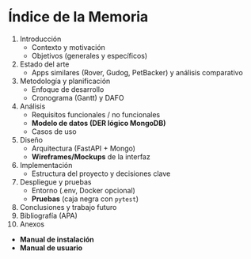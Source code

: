 # Índice de la Memoria

1. Introducción
   - Contexto y motivación
   - Objetivos (generales y específicos)
2. Estado del arte
   - Apps similares (Rover, Gudog, PetBacker) y análisis comparativo
3. Metodología y planificación
   - Enfoque de desarrollo
   - Cronograma (Gantt) y DAFO
4. Análisis
   - Requisitos funcionales / no funcionales
   - **Modelo de datos (DER lógico MongoDB)**
   - Casos de uso
5. Diseño
   - Arquitectura (FastAPI + Mongo)
   - **Wireframes/Mockups** de la interfaz
6. Implementación
   - Estructura del proyecto y decisiones clave
7. Despliegue y pruebas
   - Entorno (.env, Docker opcional)
   - **Pruebas** (caja negra con `pytest`)
8. Conclusiones y trabajo futuro
9. Bibliografía (APA)
10. Anexos

- **Manual de instalación**
- **Manual de usuario**
